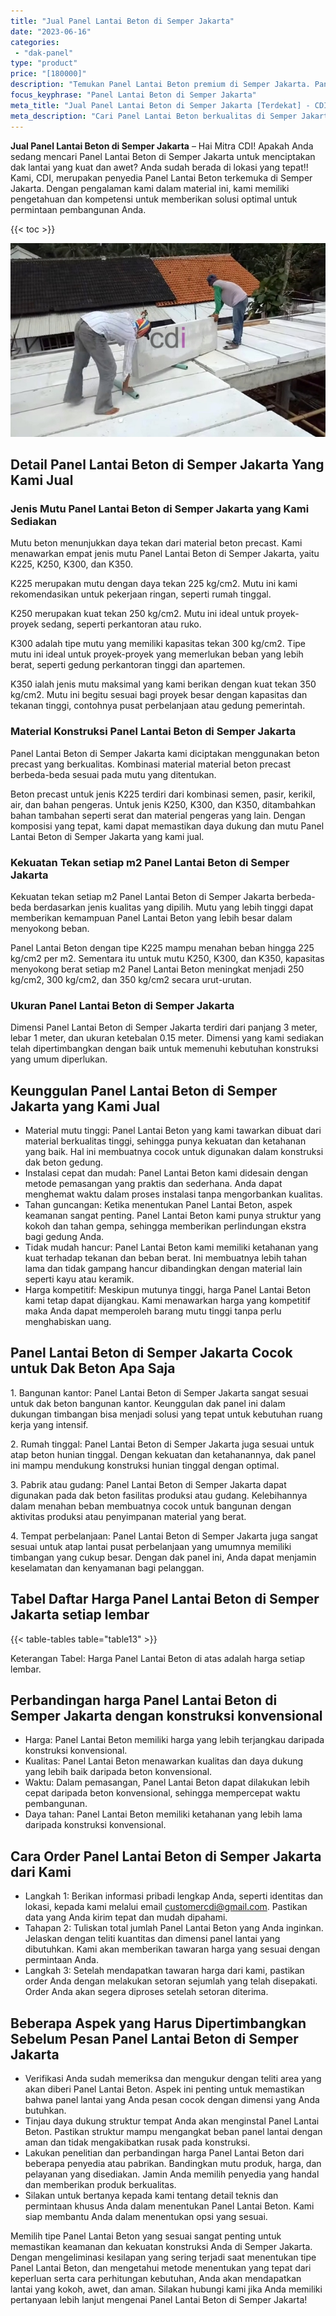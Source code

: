 ```yaml
---
title: "Jual Panel Lantai Beton di Semper Jakarta"
date: "2023-06-16"
categories:
 - "dak-panel"
type: "product"
price: "[180000]"
description: "Temukan Panel Lantai Beton premium di Semper Jakarta. Panel Lantai Beton dirancang untuk kebutuhan konstruksi modern dengan performa prima. Konsultasi gratis."
focus_keyphrase: "Panel Lantai Beton di Semper Jakarta"
meta_title: "Jual Panel Lantai Beton di Semper Jakarta [Terdekat] - CDI"
meta_description: "Cari Panel Lantai Beton berkualitas di Semper Jakarta?. Kami menyediakan Panel Lantai Beton premium untuk pembangunan. Promo menarik hanya di sini."
---
```


**Jual Panel Lantai Beton di Semper Jakarta** – Hai Mitra CDI! Apakah Anda sedang mencari Panel Lantai Beton di Semper Jakarta untuk menciptakan dak lantai yang kuat dan awet? Anda sudah berada di lokasi yang tepat!! Kami, CDI, merupakan penyedia Panel Lantai Beton terkemuka di Semper Jakarta. Dengan pengalaman kami dalam material ini, kami memiliki pengetahuan dan kompetensi untuk memberikan solusi optimal untuk permintaan pembangunan Anda.

{{< toc >}}

![Jual Panel Lantai Beton di Semper Jakarta](/images/dak-panel/dak-panel-13.jpg)

## Detail Panel Lantai Beton di Semper Jakarta Yang Kami Jual

### Jenis Mutu Panel Lantai Beton di Semper Jakarta yang Kami Sediakan

Mutu beton menunjukkan daya tekan dari material beton precast. Kami menawarkan empat jenis mutu Panel Lantai Beton di Semper Jakarta, yaitu K225, K250, K300, dan K350.

K225 merupakan mutu dengan daya tekan 225 kg/cm2. Mutu ini kami rekomendasikan untuk pekerjaan ringan, seperti rumah tinggal.

K250 merupakan kuat tekan 250 kg/cm2. Mutu ini ideal untuk proyek-proyek sedang, seperti perkantoran atau ruko.

K300 adalah tipe mutu yang memiliki kapasitas tekan 300 kg/cm2. Tipe mutu ini ideal untuk proyek-proyek yang memerlukan beban yang lebih berat, seperti gedung perkantoran tinggi dan apartemen.

K350 ialah jenis mutu maksimal yang kami berikan dengan kuat tekan 350 kg/cm2. Mutu ini begitu sesuai bagi proyek besar dengan kapasitas dan tekanan tinggi, contohnya pusat perbelanjaan atau gedung pemerintah.

### Material Konstruksi Panel Lantai Beton di Semper Jakarta

Panel Lantai Beton di Semper Jakarta kami diciptakan menggunakan beton precast yang berkualitas. Kombinasi material material beton precast berbeda-beda sesuai pada mutu yang ditentukan.

Beton precast untuk jenis K225 terdiri dari kombinasi semen, pasir, kerikil, air, dan bahan pengeras. Untuk jenis K250, K300, dan K350, ditambahkan bahan tambahan seperti serat dan material pengeras yang lain. Dengan komposisi yang tepat, kami dapat memastikan daya dukung dan mutu Panel Lantai Beton di Semper Jakarta yang kami jual.

### Kekuatan Tekan setiap m2 Panel Lantai Beton di Semper Jakarta

Kekuatan tekan setiap m2 Panel Lantai Beton di Semper Jakarta berbeda-beda berdasarkan jenis kualitas yang dipilih. Mutu yang lebih tinggi dapat memberikan kemampuan Panel Lantai Beton yang lebih besar dalam menyokong beban.

Panel Lantai Beton dengan tipe K225 mampu menahan beban hingga 225 kg/cm2 per m2. Sementara itu untuk mutu K250, K300, dan K350, kapasitas menyokong berat setiap m2 Panel Lantai Beton meningkat menjadi 250 kg/cm2, 300 kg/cm2, dan 350 kg/cm2 secara urut-urutan.

### Ukuran Panel Lantai Beton di Semper Jakarta

Dimensi Panel Lantai Beton di Semper Jakarta terdiri dari panjang 3 meter, lebar 1 meter, dan ukuran ketebalan 0.15 meter. Dimensi yang kami sediakan telah dipertimbangkan dengan baik untuk memenuhi kebutuhan konstruksi yang umum diperlukan.

## Keunggulan Panel Lantai Beton di Semper Jakarta yang Kami Jual

*   Material mutu tinggi: Panel Lantai Beton yang kami tawarkan dibuat dari material berkualitas tinggi, sehingga punya kekuatan dan ketahanan yang baik. Hal ini membuatnya cocok untuk digunakan dalam konstruksi dak beton gedung.
*   Instalasi cepat dan mudah: Panel Lantai Beton kami didesain dengan metode pemasangan yang praktis dan sederhana. Anda dapat menghemat waktu dalam proses instalasi tanpa mengorbankan kualitas.
*   Tahan guncangan: Ketika menentukan Panel Lantai Beton, aspek keamanan sangat penting. Panel Lantai Beton kami punya struktur yang kokoh dan tahan gempa, sehingga memberikan perlindungan ekstra bagi gedung Anda.
*   Tidak mudah hancur: Panel Lantai Beton kami memiliki ketahanan yang kuat terhadap tekanan dan beban berat. Ini membuatnya lebih tahan lama dan tidak gampang hancur dibandingkan dengan material lain seperti kayu atau keramik.
*   Harga kompetitif: Meskipun mutunya tinggi, harga Panel Lantai Beton kami tetap dapat dijangkau. Kami menawarkan harga yang kompetitif maka Anda dapat memperoleh barang mutu tinggi tanpa perlu menghabiskan uang.

## Panel Lantai Beton di Semper Jakarta Cocok untuk Dak Beton Apa Saja

1\.  Bangunan kantor: Panel Lantai Beton di Semper Jakarta sangat sesuai untuk dak beton bangunan kantor. Keunggulan dak panel ini dalam dukungan timbangan bisa menjadi solusi yang tepat untuk kebutuhan ruang kerja yang intensif.

2\.  Rumah tinggal: Panel Lantai Beton di Semper Jakarta juga sesuai untuk atap beton hunian tinggal. Dengan kekuatan dan ketahanannya, dak panel ini mampu mendukung konstruksi hunian tinggal dengan optimal.

3\.  Pabrik atau gudang: Panel Lantai Beton di Semper Jakarta dapat digunakan pada dak beton fasilitas produksi atau gudang. Kelebihannya dalam menahan beban membuatnya cocok untuk bangunan dengan aktivitas produksi atau penyimpanan material yang berat.

4\.  Tempat perbelanjaan: Panel Lantai Beton di Semper Jakarta juga sangat sesuai untuk atap lantai pusat perbelanjaan yang umumnya memiliki timbangan yang cukup besar. Dengan dak panel ini, Anda dapat menjamin keselamatan dan kenyamanan bagi pelanggan.

## Tabel Daftar Harga Panel Lantai Beton di Semper Jakarta setiap lembar

{{< table-tables table="table13" >}}

Keterangan Tabel: Harga Panel Lantai Beton di atas adalah harga setiap lembar.

## Perbandingan harga Panel Lantai Beton di Semper Jakarta dengan konstruksi konvensional

*   Harga: Panel Lantai Beton memiliki harga yang lebih terjangkau daripada konstruksi konvensional.
*   Kualitas: Panel Lantai Beton menawarkan kualitas dan daya dukung yang lebih baik daripada beton konvensional.
*   Waktu: Dalam pemasangan, Panel Lantai Beton dapat dilakukan lebih cepat daripada beton konvensional, sehingga mempercepat waktu pembangunan.
*   Daya tahan: Panel Lantai Beton memiliki ketahanan yang lebih lama daripada konstruksi konvensional.

## Cara Order Panel Lantai Beton di Semper Jakarta dari Kami

*   Langkah 1: Berikan informasi pribadi lengkap Anda, seperti identitas dan lokasi, kepada kami melalui email customercdi@gmail.com. Pastikan data yang Anda kirim tepat dan mudah dipahami.
*   Tahapan 2: Tuliskan total jumlah Panel Lantai Beton yang Anda inginkan. Jelaskan dengan teliti kuantitas dan dimensi panel lantai yang dibutuhkan. Kami akan memberikan tawaran harga yang sesuai dengan permintaan Anda.
*   Langkah 3: Setelah mendapatkan tawaran harga dari kami, pastikan order Anda dengan melakukan setoran sejumlah yang telah disepakati. Order Anda akan segera diproses setelah setoran diterima.
## Beberapa Aspek yang Harus Dipertimbangkan Sebelum Pesan Panel Lantai Beton di Semper Jakarta

*   Verifikasi Anda sudah memeriksa dan mengukur dengan teliti area yang akan diberi Panel Lantai Beton. Aspek ini penting untuk memastikan bahwa panel lantai yang Anda pesan cocok dengan dimensi yang Anda butuhkan.
*   Tinjau daya dukung struktur tempat Anda akan menginstal Panel Lantai Beton. Pastikan struktur mampu mengangkat beban panel lantai dengan aman dan tidak mengakibatkan rusak pada konstruksi.
*   Lakukan penelitian dan perbandingan harga Panel Lantai Beton dari beberapa penyedia atau pabrikan. Bandingkan mutu produk, harga, dan pelayanan yang disediakan. Jamin Anda memilih penyedia yang handal dan memberikan produk berkualitas.
*   Silakan untuk bertanya kepada kami tentang detail teknis dan permintaan khusus Anda dalam menentukan Panel Lantai Beton. Kami siap membantu Anda dalam menentukan opsi yang sesuai.

Memilih tipe Panel Lantai Beton yang sesuai sangat penting untuk memastikan keamanan dan kekuatan konstruksi Anda di Semper Jakarta. Dengan mengeliminasi kesilapan yang sering terjadi saat menentukan tipe Panel Lantai Beton, dan mengetahui metode menentukan yang tepat dari keperluan serta cara perhitungan kebutuhan, Anda akan mendapatkan lantai yang kokoh, awet, dan aman. Silakan hubungi kami jika Anda memiliki pertanyaan lebih lanjut mengenai Panel Lantai Beton di Semper Jakarta!